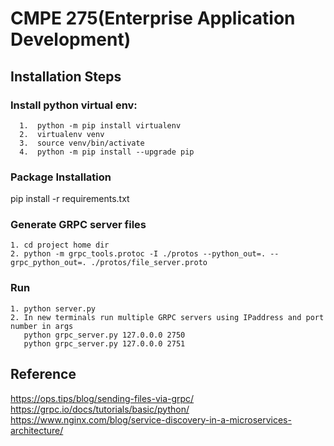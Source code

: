 # CMPE 275(Enterprise Application Development)

## Installation Steps

### Install python virtual env:
```
  1.  python -m pip install virtualenv
  2.  virtualenv venv
  3.  source venv/bin/activate
  4.  python -m pip install --upgrade pip
```

### Package Installation
pip install -r requirements.txt

### Generate GRPC server files
```
1. cd project home dir
2. python -m grpc_tools.protoc -I ./protos --python_out=. --grpc_python_out=. ./protos/file_server.proto
```
### Run 
```
1. python server.py
2. In new terminals run multiple GRPC servers using IPaddress and port number in args 
   python grpc_server.py 127.0.0.0 2750
   python grpc_server.py 127.0.0.0 2751
```
## Reference
https://ops.tips/blog/sending-files-via-grpc/
https://grpc.io/docs/tutorials/basic/python/
https://www.nginx.com/blog/service-discovery-in-a-microservices-architecture/